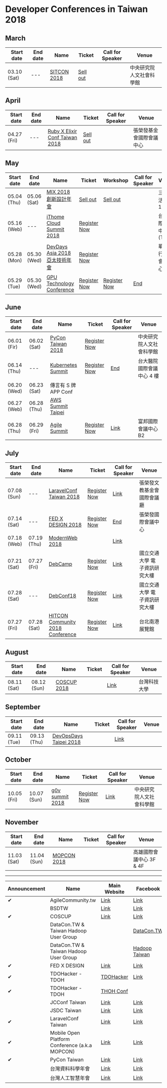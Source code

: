# Developer Conferences in Taiwan 2018

## March

 | Start date | End date | Name | Ticket | Call for Speaker | Venue | 
 | --- | --- | --- | --- | --- | --- | 
 | 03.10 (Sat) | --- | [SITCON 2018](http://sitcon.org/2018/#/) | [Sell out](https://sitcon.kktix.cc/events/sitcon2018) |  | 中央研究院人文社會科學館 | 

## April

 | Start date | End date | Name | Ticket | Call for Speaker | Venue | 
 | --- | --- | --- | --- | --- | --- | 
 | 04.27 (Fri) | --- | [Ruby X Elixir Conf Taiwan 2018](https://2018.rubyconf.tw/) | [Sell out](https://rubytaiwan.kktix.cc/events/rubyelixirconftaiwan2018?utm_source=officialsite) |  | 張榮發基金會國際會議中心 | 

## May

 | Start date | End date | Name | Ticket | Workshop | Call for Speaker | Venue | Coupon 1 | Coupon 2 | 
 | --- | --- | --- | --- | --- | --- | --- | --- | --- | 
 | 05.04 (Thu) | 05.06 (Sat) | [MIX 2018 創新設計年會](http://mixconf.tw/) | [Sell out](https://userxper.kktix.cc/events/mix-2018) | [Sell out](https://userxper.kktix.cc/events/mix-2018-workshop) |  | 三創生活園區 12F |  |  | 
 | 05.16 (Web) | --- | [iThome Cloud Summit 2018](https://cloudsummit.ithome.com.tw/) | [Register Now](https://cloudsummit.ithome.com.tw/signup.html) |  |  | 台北國際會議中心 (TICC) |  |  | 
 | 05.28 (Mon) | 05.30 (Wed) | [DevDays Asia 2018 亞太技術年會](https://www.microsoft.com/taiwan/events/2018devdays/) | [Register Now](https://www.accupass.com/event/1802230727421714084630) |  |  | 華南銀行國際會議中心 | [Link](https://www.facebook.com/groups/DevOpsTaiwan/permalink/1656928304394209/) | [Link](https://www.facebook.com/groups/laravel.tw/permalink/1671089109626798/) | 
 | 05.29 (Tue) | 05.30 (Wed) | [GPU Technology Conference](https://www.nvidia.com/zh-tw/gtc/) | [Register Now](https://www.nvidia.com/zh-tw/gtc/register/) | [Register Now](https://www.nvidia.com/zh-tw/gtc/sessions/training/) | [End](https://www.nvidia.com/zh-tw/gtc/present/talks/) |  |  |  | 

## June

 | Start date | End date | Name | Ticket | Call for Speaker | Venue | 
 | --- | --- | --- | --- | --- | --- | 
 | 06.01 (Fir) | 06.02 (Sat) | [PyCon Taiwan 2018](https://tw.pycon.org) | [Register Now](https://tw.pycon.org/2018/zh-hant/registration/ticket-info/) |  | 中央研究院人文社會科學館 | 
 | 06.14 (Thu) | --- | [Kubernetes Summit](http://summit.ithome.com.tw/kubernetes/) | [Register Now](http://summit.ithome.com.tw/kubernetes/#ticket) | [End](https://ithomeonline.typeform.com/to/IRAs67) | 台大醫院國際會議中心 4 樓 | 
 | 06.20 (Wed) | 06.23 (Sat) | 傳言有 S 牌 APP Conf |  |  |  | 
 | 06.27 (Web) | 06.28 (Thu) | [AWS Summit Taipei](https://aws.amazon.com/tw/summits/) | []() |  |  | 
 | 06.28 (Thu) | 06.29 (Fri) | [Agile Summit](http://summit.ithome.com.tw/agile/) | [Register Now](http://summit.ithome.com.tw/agile/#ticket) | [Link](https://ithomeonline.typeform.com/to/lVAogM) | 富邦國際會議中心 B2 | 

## July

 | Start date | End date | Name | Ticket | Call for Speaker | Venue | 
 | --- | --- | --- | --- | --- | --- | 
 | 07.08 (Sun) | --- | [LaravelConf Taiwan 2018](https://laravelconf.tw/) | [Register Now](https://laravel-dojo.kktix.cc/events/laravelconftw2018) | [Link](https://medium.com/laraveldojo/laravelconf-taiwan-2018-call-for-presentations-b212cc7b249b) | 張榮發文教基金會 國際會議廳 | 
 | 07.14 (Sat) | --- | [FED X DESIGN 2018](http://2018.fedc.tw/) | [Register Now](https://f2e.kktix.cc/events/fedc-2018) | [End](https://www.facebook.com/groups/f2e.tw/permalink/1552232571480769/) | 張榮發國際會議中心 | 
 | 07.18 (Web) | 07.19 (Thu) | [ModernWeb 2018](http://modernweb.tw/) |  | [Link](https://modernweb.tw/cfp/) |  | 
 | 07.21 (Sat) | 07.27 (Fri) | [DebCamp](https://debconf18.debconf.org/) | [Register Now](https://debconf18.debconf.org/register/) | [Link](https://debconf18.debconf.org/talks/new/) | 國立交通大學 電子資訊研究大樓 | 
 | 07.28 (Sat) | --- | [DebConf18](https://debconf18.debconf.org/) | [Register Now](https://debconf18.debconf.org/register/) | [Link](https://debconf18.debconf.org/talks/new/) | 國立交通大學 電子資訊研究大樓 | 
 | 07.27 (Fri) | 07.28 (Sat) | [HITCON Community 2018 Conference](https://hitcon.org/) | [Register Now](https://hitcon.kktix.cc/events/hitcon-cmt-2018) | [Link](https://cfp2018.hitcon.org/zh/what-is-hitcon) | 台北南港展覽館 | 

## August

 | Start date | End date | Name | Ticket | Call for Speaker | Venue | 
 | --- | --- | --- | --- | --- | --- | 
 | 08.11 (Sat) | 08.12 (Sun) | [COSCUP 2018](https://2018.coscup.org/) |  | [Link](https://docs.google.com/forms/d/e/1FAIpQLSfKnffsc_Ke2ZEP3fInJkAwEzXFUM24HZ7dYYluoGLmHMQjZw/viewform) | 台灣科技大學 | 

## September

 | Start date | End date | Name | Ticket | Call for Speaker | Venue | 
 | --- | --- | --- | --- | --- | --- | 
 | 09.11 (Tue) | 09.13 (Thu) | [DevOpsDays Taipei 2018](https://devopsdays.tw/) |  | [Link](https://ithomeonline.typeform.com/to/BWVLs2) |  | 

## October

 | Start date | End date | Name | Ticket | Call for Speaker | Venue | 
 | --- | --- | --- | --- | --- | --- | 
 | 10.05 (Fri) | 10.07 (Sun) | [g0v summit 2018](http://summit.g0v.tw/2018/) | [Register Now](https://g0v-summit2018.kktix.cc/events/conf) | [Link](http://summit.g0v.tw/2018/cfp/) | 中央研究院人文社會科學館 | 

## November

 | Start date | End date | Name | Ticket | Call for Speaker | Venue | 
 | --- | --- | --- | --- | --- | --- | 
 | 11.03 (Sat) | 11.04 (Sun) | [MOPCON 2018](https://mopcon.org/2018/) |  |  | 高雄國際會議中心 3F & 4F | 

---

 | Announcement | Name | Main Website | Facebook | 
 | --- | --- | --- | --- | 
 | ✔ | AgileCommunity.tw | [Link](http://agilecommunity.tw/) | [Link](https://www.facebook.com/AgileCommunity.tw/) | 
 |  | BSDTW | [Link](https://bsdtw.org/) | [Link](https://www.facebook.com/BSDTW/) | 
 | ✔ | COSCUP | [Link](https://coscup.org/) | [Link](https://www.facebook.com/coscup/) | 
 |  | DataCon.TW & Taiwan Hadoop User Group |  | [DataCon.TW](https://zh-tw.facebook.com/datacon.tw/) | 
 |  | DataCon.TW & Taiwan Hadoop User Group |  | [Hadoop Taiwan](https://www.facebook.com/groups/hadoop.tw/) | 
 | ✔ | FED X DESIGN | [Link](http://www.fed.tw/) | [Link](https://www.facebook.com/groups/f2e.tw/) | 
 | ✔ | TDOHacker - TDOH | [TDOHacker](http://tdohacker.org/) | [Link](https://www.facebook.com/tdohacker) | 
 | ✔ | TDOHacker - TDOH | [THOH Conf](http://tdoh-conf.online/) |  | 
 |  | JCConf Taiwan | [Link](http://jcconf.tw/) | [Link](https://www.facebook.com/groups/185338705012/) | 
 |  | JSDC Taiwan | [Link](http://jsdc.tw/) | [Link](https://www.facebook.com/JSDC.TW/) | 
 | ✔ | LaravelConf Taiwan | [Link](https://laravelconf.tw/) | [Link](https://zh-tw.facebook.com/laravelconftw/) | 
 | ✔ | Mobile Open Platform Conference (a.k.a MOPCON) | [Link](https://mopcon.org/2018/) | [Link](https://zh-tw.facebook.com/mopcon/) | 
 | ✔ | PyCon Taiwan | [Link](https://tw.pycon.org) | [Link](https://zh-tw.facebook.com/pycontw/) | 
 |  | 台灣資料科學年會 | [Link](http://datasci.tw/?conf=DS) | [Link](https://www.facebook.com/twdsconf) | 
 |  | 台灣人工智慧年會 | [Link](http://datasci.tw/?conf=AI) | [Link](https://www.facebook.com/twaiconf/) | 
